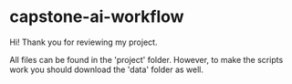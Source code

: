 # capstone-ai-workflow
Hi! Thank you for reviewing my project.

All files can be found in the 'project' folder. However, to make the scripts work you should download the 'data' folder as well. 
